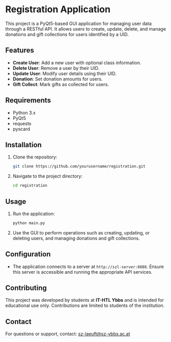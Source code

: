 # Registration Application

This project is a PyQt5-based GUI application for managing user data through a RESTful API. It allows users to create, update, delete, and manage donations and gift collections for users identified by a UID.

## Features

- **Create User**: Add a new user with optional class information.
- **Delete User**: Remove a user by their UID.
- **Update User**: Modify user details using their UID.
- **Donation**: Set donation amounts for users.
- **Gift Collect**: Mark gifts as collected for users.

## Requirements

- Python 3.x
- PyQt5
- requests
- pyscard

## Installation

1. Clone the repository:
   ```bash
   git clone https://github.com/yourusername/registration.git
   ```

2. Navigate to the project directory:
   ```bash
   cd registration
   ```

## Usage

1. Run the application:
   ```bash
   python main.py
   ```

2. Use the GUI to perform operations such as creating, updating, or deleting users, and managing donations and gift collections.

## Configuration

- The application connects to a server at `http://szl-server:8080`. Ensure this server is accessible and running the appropriate API services.

## Contributing
This project was developed by students at **IT-HTL Ybbs** and is intended for educational use only. Contributions are limited to students of the institution.

## Contact
For questions or support, contact: [sz-laeuft@sz-ybbs.ac.at](mailto:sz-laeuft@sz-ybbs.ac.at)

